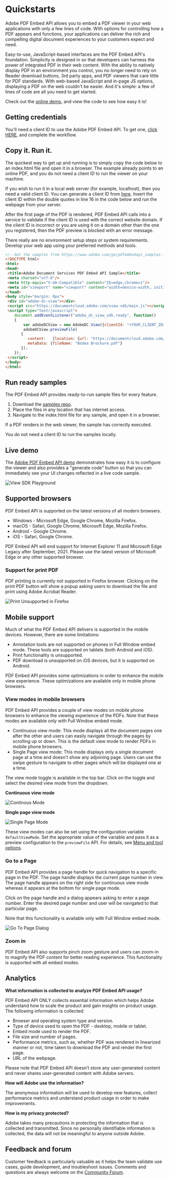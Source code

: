 # Quickstarts
<p>
Adobe PDF Embed API allows you to embed a PDF viewer in your web applications with only a few lines of code. With options for controlling how a PDF appears and functions, your applications can deliver the rich and compelling digital document experiences to your customers expect and need.


Easy-to-use, JavaScript-based interfaces are the PDF Embed API's
foundation. Simplicity is designed in so that developers can harness the
power of integrated PDF in their web content. With the ability to
natively display PDF in an environment you control, you no longer need
to rely on Reader download buttons, 3rd party apps, and PDF viewers that
care little for PDF standards. With web-based JavaScript and in-page JS
options, displaying a PDF on the web couldn't be easier. And it's
simple: a few of lines of code are all you need to get started.
</p>
<InlineAlert slots="text" />

Check out the [online demo](https://www.adobe.com/go/dcviewsdk_demo),
and view the code to see how easy it is!

## Getting credentials

You'll need a client ID to use the Adobe PDF Embed API. To
get one, [click HERE]( https://documentcloud.adobe.com/dc-integration-creation-app-cdn/main.html?api=pdf-embed-api), and
complete the workflow.

## Copy it. Run it.

The quickest way to get up and running is to simply copy the code below
to an index.html file and open it in a browser. The example already
points to an online PDF, and you do not need a client ID to run the
viewer on your machine.

If you wish to run it in a local web server (for example, localhost),
then you need a valid client ID. You can generate a client ID from
[here](https://documentcloud.adobe.com/dc-integration-creation-app-cdn/main.html?api=pdf-embed-api). Insert the client
ID within the double quotes in line 16 in the code below and run the
webpage from your server.

<InlineAlert slots="text"/>

After the first page of the PDF is rendered, PDF Embed API calls into a service to validate if the client ID is used with the correct website domain. If the client ID is incorrect or you are using it on a domain other than the one you registered, then the PDF preview is blocked with an error message.

There really are no environment setup steps or system requirements.
Develop your web app using your preferred methods and tools.

```html
<!--Get the samples from https://www.adobe.com/go/pdfembedapi_samples-->
<!DOCTYPE html>
<html>
<head>
 <title>Adobe Document Services PDF Embed API Sample</title>
 <meta charset="utf-8"/>
 <meta http-equiv="X-UA-Compatible" content="IE=edge,chrome=1"/>
 <meta id="viewport" name="viewport" content="width=device-width, initial-scale=1"/>
</head>
<body style="margin: 0px">
 <div id="adobe-dc-view"></div>
 <script src="https://documentcloud.adobe.com/view-sdk/main.js"></script>
 <script type="text/javascript">
    document.addEventListener("adobe_dc_view_sdk.ready", function()
    {
        var adobeDCView = new AdobeDC.View({clientId: "<YOUR_CLIENT_ID>", divId: "adobe-dc-view"});
        adobeDCView.previewFile(
       {
          content:   {location: {url: "https://documentcloud.adobe.com/view-sdk-demo/PDFs/Bodea Brochure.pdf"}},
          metaData: {fileName: "Bodea Brochure.pdf"}
       });
    });
 </script>
</body>
</html>
```

## Run ready samples

The PDF Embed API provides ready-to-run sample files for every feature.

1.  Download the [samples repo](https://www.adobe.com/go/pdfembedapi_samples).
2.  Place the files in any location that has internet access.
3.  Navigate to the index.html file for any sample, and open it in a
    browser.

If a PDF renders in the web viewer, the sample has correctly executed.

<InlineAlert slots="text"/>

You do not need a client ID to run the samples locally.

## Live demo

The [Adobe PDF Embed API
demo](https://www.adobe.com/go/dcviewsdk_demo) demonstrates how easy it
is to configure the viewer and also provides a "generate code" button so
that you can immediately see your UI changes reflected in a live code
sample.

![View SDK Playground](../images/playground.png)

## Supported browsers

PDF Embed API is supported on the latest versions of all modern
browsers.

-   Windows - Microsoft Edge, Google Chrome, Mozilla Firefox.
-   macOS - Safari, Google Chrome, Microsoft Edge, Mozilla Firefox.
-   Android - Google Chrome.
-   iOS - Safari, Google Chrome.

<InlineAlert slots="text"/>

PDF Embed API will end support for Internet Explorer 11 and Microsoft Edge Legacy after September, 2021. Please use the latest version of Microsoft Edge or any other supported browser.

### Support for print PDF

PDF printing is currently not supported in Firefox browser. Clicking on the print PDF button will show a popup asking users to download the file and print using Adobe Acrobat Reader.

![Print Unsupported in Firefox](../images/print_unsupported_FF.png)

## Mobile support

Much of what the PDF Embed API delivers is supported in the mobile
devices. However, there are some limitations:

-   Annotation tools are not supported on phones in Full Window embed
    mode. These tools are supported on tablets (both Android and iOS).
-   Print functionality is unsupported.
-   PDF download is unsupported on iOS devices, but it is supported on
    Android.

PDF Embed API provides some optimizations in order to enhance the mobile
view experience. These optimizations are available only in mobile phone
browsers.

### View modes in mobile browsers

PDF Embed API provides a couple of view modes on mobile phone browsers
to enhance the viewing experience of the PDFs. Note that these modes are
available only with Full Window embed mode.

-   Continuous view mode: This mode displays all the document pages one
    after the other and users can easily navigate through the pages by
    scrolling up or down. This is the default view mode to render PDFs
    in mobile phone browsers.
-   Single Page view mode: This mode displays only a single document
    page at a time and doesn't show any adjoining page. Users can use
    the swipe gesture to navigate to other pages which will be displayed
    one at a time.

The view mode toggle is available in the top bar. Click on the toggle
and select the desired view mode from the dropdown.

**Continuous view mode**

![Continous Mode](../images/continuous_mode.png)

**Single page view mode**

![Single Page Mode](../images/single_page_mode.png)

These view modes can also be set using the configuration variable
`defaultViewMode`. Set the appropriate value of the variable and pass it
as a preview configuration to the `previewFile` API. For details, see
[Menu and tool options](./howtos_ui.md#menu-and-tool-options).

### Go to a Page

PDF Embed API provides a page handle for quick navigation to a specific
page in the PDF. The page handle displays the current page number in
view. The page handle appears on the right side for continuous view mode
whereas it appears at the bottom for single page mode.

Click on the page handle and a dialog appears asking to enter a page
number. Enter the desired page number and user will be navigated to that
particular page.

Note that this functionality is available only with Full Window embed
mode.

![Go To Page Dialog](../images/goto_page.png)

### Zoom in

PDF Embed API also supports pinch zoom gesture and users can zoom-in to
magnify the PDF content for better reading experience. This
functionality is supported with all embed modes.

## Analytics

**What information is collected to analyze PDF Embed API usage?**

PDF Embed API ONLY collects essential information which helps Adobe understand how to scale the product and gain insights on product usage. The following information is collected:

-   Browser and operating system type and version.
-   Type of device used to open the PDF - desktop, mobile or tablet.
-   Embed mode used to render the PDF.
-   File size and number of pages.
-   Performance metrics, such as, whether PDF was rendered in linearized manner or not, time taken to download the PDF and render the first page.
-   URL of the webpage.

Please note that PDF Embed API doesn’t store any user-generated content and never shares user-generated content with Adobe servers.

**How will Adobe use the information?**

The anonymous information will be used to develop new features, collect performance metrics and understand product usage in order to make improvements.

**How is my privacy protected?**

Adobe takes many precautions in protecting the information that is collected and transmitted. Since no personally identifiable information is collected, the data will not be meaningful to anyone outside Adobe.

## Feedback and forum

Customer feedback is particularly valuable as it helps the team validate
use cases, guide development, and troubleshoot issues. Comments and
questions are always welcome on the [Community
Forum](https://community.adobe.com/t5/Document-Cloud-SDK/bd-p/Document-Cloud-SDK).
